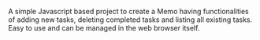 A simple Javascript based project to create a Memo having functionalities of adding new tasks, deleting completed tasks and listing all existing tasks. Easy to use and can be managed in the web browser itself.

